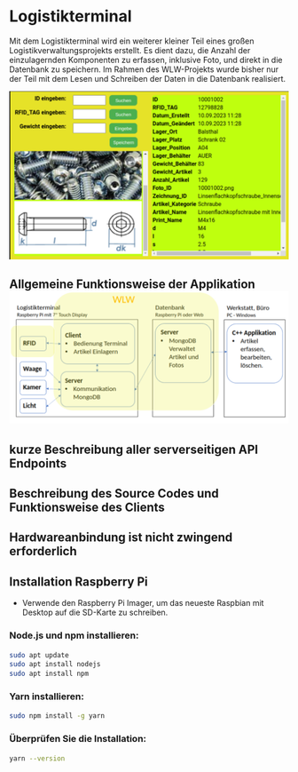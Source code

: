 # Logistikterminal

Mit dem Logistikterminal wird ein weiterer kleiner Teil eines großen Logistikverwaltungsprojekts erstellt. Es dient dazu, die Anzahl der einzulagernden Komponenten zu erfassen, inklusive Foto, und direkt in die Datenbank zu speichern. Im Rahmen des WLW-Projekts wurde bisher nur der Teil mit dem Lesen und Schreiben der Daten in die Datenbank realisiert.

![Client zeigt einen Artikel an.](Images/client01.png)

## Allgemeine Funktionsweise der Applikation ![Projektübersicht WLW](Images/Projekt_Uebersicht_wlw.png)

## kurze Beschreibung aller serverseitigen API Endpoints

## Beschreibung des Source Codes und Funktionsweise des Clients

## Hardwareanbindung ist nicht zwingend erforderlich










## Installation Raspberry Pi

- Verwende den Raspberry Pi Imager, um das neueste Raspbian mit Desktop auf die SD-Karte zu schreiben.

### Node.js und npm installieren:

```bash
sudo apt update
sudo apt install nodejs
sudo apt install npm
```

### Yarn installieren:

```bash
sudo npm install -g yarn
```

### Überprüfen Sie die Installation:
```bash
yarn --version
```
